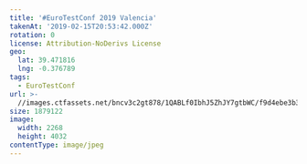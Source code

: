 ```yaml
---
title: '#EuroTestConf 2019 Valencia'
takenAt: '2019-02-15T20:53:42.000Z'
rotation: 0
license: Attribution-NoDerivs License
geo:
  lat: 39.471816
  lng: -0.376789
tags:
  - EuroTestConf
url: >-
  //images.ctfassets.net/bncv3c2gt878/1QABLf0IbhJ5ZhJY7gtbWC/f9d4ebe3b30e0ba2b2043adaabdd8f46/eurotestconf-2019-valencia_33320062138_o
size: 1879122
image:
  width: 2268
  height: 4032
contentType: image/jpeg
---
```


